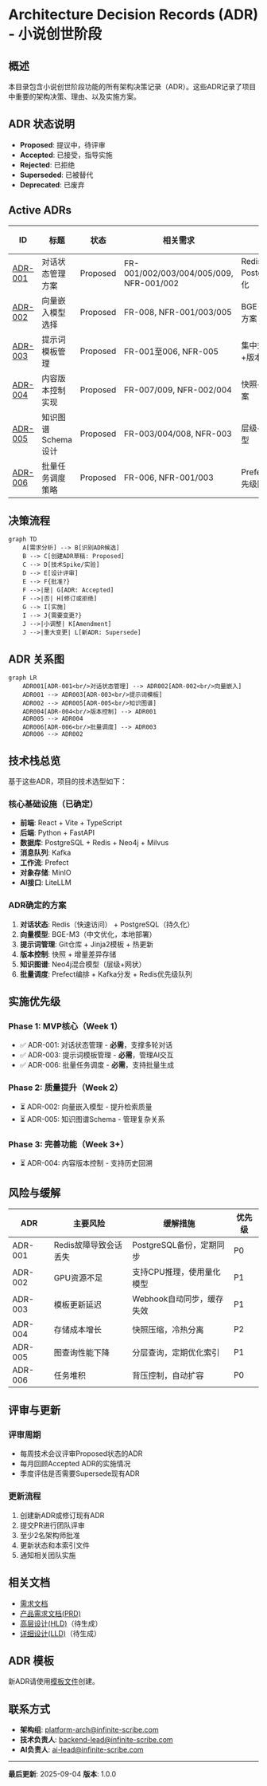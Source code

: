 # Architecture Decision Records (ADR) - 小说创世阶段

## 概述

本目录包含小说创世阶段功能的所有架构决策记录（ADR）。这些ADR记录了项目中重要的架构决策、理由、以及实施方案。

## ADR 状态说明

- **Proposed**: 提议中，待评审
- **Accepted**: 已接受，指导实施
- **Rejected**: 已拒绝
- **Superseded**: 已被替代
- **Deprecated**: 已废弃

## Active ADRs

| ID | 标题 | 状态 | 相关需求 | 决策要点 | 更新日期 |
|----|------|------|----------|----------|----------|
| [ADR-001](./20250904-dialogue-state-management.md) | 对话状态管理方案 | Proposed | FR-001/002/003/004/005/009, NFR-001/002 | Redis Session + PostgreSQL持久化 | 2025-09-04 |
| [ADR-002](./20250904-vector-embedding-model.md) | 向量嵌入模型选择 | Proposed | FR-008, NFR-001/003/005 | BGE-M3本地部署方案 | 2025-09-04 |
| [ADR-003](./20250904-prompt-template-management.md) | 提示词模板管理 | Proposed | FR-001至006, NFR-005 | 集中式模板仓库+版本化 | 2025-09-04 |
| [ADR-004](./20250904-content-version-control.md) | 内容版本控制实现 | Proposed | FR-007/009, NFR-002/004 | 快照+增量混合方案 | 2025-09-04 |
| [ADR-005](./20250904-knowledge-graph-schema.md) | 知识图谱Schema设计 | Proposed | FR-003/004/008, NFR-003 | 层级+网状混合模型 | 2025-09-04 |
| [ADR-006](./20250904-batch-task-scheduling.md) | 批量任务调度策略 | Proposed | FR-006, NFR-001/003 | Prefect+Kafka+优先级队列 | 2025-09-04 |

## 决策流程

```mermaid
graph TD
    A[需求分析] --> B[识别ADR候选]
    B --> C[创建ADR草稿: Proposed]
    C --> D[技术Spike/实验]
    D --> E[设计评审]
    E --> F{批准?}
    F -->|是| G[ADR: Accepted]
    F -->|否| H[修订或拒绝]
    G --> I[实施]
    I --> J{需要变更?}
    J -->|小调整| K[Amendment]
    J -->|重大变更| L[新ADR: Supersede]
```

## ADR 关系图

```mermaid
graph LR
    ADR001[ADR-001<br/>对话状态管理] --> ADR002[ADR-002<br/>向量嵌入]
    ADR001 --> ADR003[ADR-003<br/>提示词模板]
    ADR002 --> ADR005[ADR-005<br/>知识图谱]
    ADR004[ADR-004<br/>版本控制] --> ADR001
    ADR005 --> ADR004
    ADR006[ADR-006<br/>批量调度] --> ADR003
    ADR006 --> ADR002
```

## 技术栈总览

基于这些ADR，项目的技术选型如下：

### 核心基础设施（已确定）
- **前端**: React + Vite + TypeScript
- **后端**: Python + FastAPI
- **数据库**: PostgreSQL + Redis + Neo4j + Milvus
- **消息队列**: Kafka
- **工作流**: Prefect
- **对象存储**: MinIO
- **AI接口**: LiteLLM

### ADR确定的方案
1. **对话状态**: Redis（快速访问） + PostgreSQL（持久化）
2. **向量模型**: BGE-M3（中文优化，本地部署）
3. **提示词管理**: Git仓库 + Jinja2模板 + 热更新
4. **版本控制**: 快照 + 增量差异存储
5. **知识图谱**: Neo4j混合模型（层级+网状）
6. **批量调度**: Prefect编排 + Kafka分发 + Redis优先级队列

## 实施优先级

### Phase 1: MVP核心（Week 1）
- ✅ ADR-001: 对话状态管理 - **必需**，支撑多轮对话
- ✅ ADR-003: 提示词模板管理 - **必需**，管理AI交互
- ✅ ADR-006: 批量任务调度 - **必需**，支持批量生成

### Phase 2: 质量提升（Week 2）
- ⏳ ADR-002: 向量嵌入模型 - 提升检索质量
- ⏳ ADR-005: 知识图谱Schema - 管理复杂关系

### Phase 3: 完善功能（Week 3+）
- ⏳ ADR-004: 内容版本控制 - 支持历史回溯

## 风险与缓解

| ADR | 主要风险 | 缓解措施 | 优先级 |
|-----|----------|----------|--------|
| ADR-001 | Redis故障导致会话丢失 | PostgreSQL备份，定期同步 | P0 |
| ADR-002 | GPU资源不足 | 支持CPU推理，使用量化模型 | P1 |
| ADR-003 | 模板更新延迟 | Webhook自动同步，缓存失效 | P1 |
| ADR-004 | 存储成本增长 | 快照压缩，冷热分离 | P2 |
| ADR-005 | 图查询性能下降 | 分层查询，定期优化索引 | P1 |
| ADR-006 | 任务堆积 | 背压控制，自动扩容 | P0 |

## 评审与更新

### 评审周期
- 每周技术会议评审Proposed状态的ADR
- 每月回顾Accepted ADR的实施情况
- 季度评估是否需要Supersede现有ADR

### 更新流程
1. 创建新ADR或修订现有ADR
2. 提交PR进行团队评审
3. 至少2名架构师批准
4. 更新状态和本索引文件
5. 通知相关团队实施

## 相关文档

- [需求文档](../requirements.md)
- [产品需求文档(PRD)](../prd.md)
- [高层设计(HLD)](../design-hld.md)（待生成）
- [详细设计(LLD)](../design-lld.md)（待生成）

## ADR 模板

新ADR请使用[模板文件](./adr-template.md)创建。

## 联系方式

- **架构组**: platform-arch@infinite-scribe.com
- **技术负责人**: backend-lead@infinite-scribe.com
- **AI负责人**: ai-lead@infinite-scribe.com

---

**最后更新**: 2025-09-04
**版本**: 1.0.0